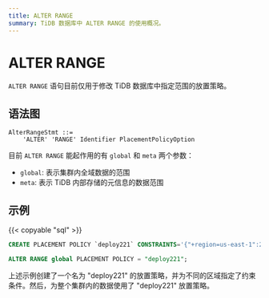 ```yaml
---
title: ALTER RANGE
summary: TiDB 数据库中 ALTER RANGE 的使用概况。
---
```


# ALTER RANGE

`ALTER RANGE` 语句目前仅用于修改 TiDB 数据库中指定范围的放置策略。

## 语法图

```ebnf+diagram
AlterRangeStmt ::=
    'ALTER' 'RANGE' Identifier PlacementPolicyOption
```

目前 `ALTER RANGE` 能起作用的有 `global` 和 `meta` 两个参数：

- `global`: 表示集群内全域数据的范围
- `meta`: 表示 TiDB 内部存储的元信息的数据范围

## 示例

{{< copyable "sql" >}}

```sql
CREATE PLACEMENT POLICY `deploy221` CONSTRAINTS='{"+region=us-east-1":2, "+region=us-east-2": 2, "+region=us-west-1": 1}';

ALTER RANGE global PLACEMENT POLICY = "deploy221";
```

上述示例创建了一个名为 "deploy221" 的放置策略，并为不同的区域指定了约束条件。然后，为整个集群内的数据使用了 "deploy221" 放置策略。